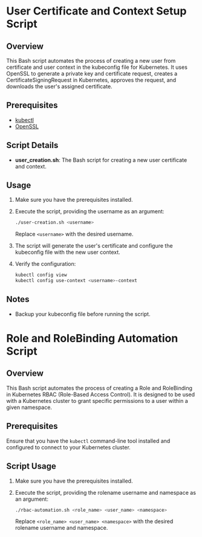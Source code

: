 # User Certificate and Context Setup Script

## Overview

This Bash script automates the process of creating a new user from certificate and user context in the kubeconfig file for Kubernetes. It uses OpenSSL to generate a private key and certificate request, creates a CertificateSigningRequest in Kubernetes, approves the request, and downloads the user's assigned certificate.

## Prerequisites

- [kubectl](https://kubernetes.io/docs/tasks/tools/install-kubectl/)
- [OpenSSL](https://www.openssl.org/source/)

## Script Details

- **user_creation.sh**: The Bash script for creating a new user certificate and context.

## Usage

1. Make sure you have the prerequisites installed.

2. Execute the script, providing the username as an argument:

    ```bash
    ./user-creation.sh <username>
    ```

    Replace `<username>` with the desired username.

3. The script will generate the user's certificate and configure the kubeconfig file with the new user context.

4. Verify the configuration:

    ```bash
    kubectl config view
    kubectl config use-context <username>-context
    ```

## Notes

- Backup your kubeconfig file before running the script.



# Role and RoleBinding Automation Script

## Overview

This Bash script automates the process of creating a Role and RoleBinding in Kubernetes RBAC (Role-Based Access Control). It is designed to be used with a Kubernetes cluster to grant specific permissions to a user within a given namespace.

## Prerequisites

Ensure that you have the `kubectl` command-line tool installed and configured to connect to your Kubernetes cluster.

## Script Usage

1. Make sure you have the prerequisites installed.

2. Execute the script, providing the rolename username and namespace as an argument:

    ```bash
    ./rbac-automation.sh <role_name> <user_name> <namespace>

    ```

    Replace `<role_name> <user_name> <namespace>` with the desired rolename username and namespace.


